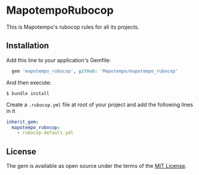 # MapotempoRubocop

This is Mapotempo's rubocop rules for all its projects. 

## Installation

Add this line to your application's Gemfile:

```ruby
  gem 'mapotempo_rubocop', github: 'Mapotempo/mapotempo_rubocop'
```

And then execute:

    $ bundle install


Create a `.rubocop.yml` file at root of your project and add the following lines in it 

```yml
inherit_gem:
  mapotempo_rubocop:
    - rubocop-default.yml
```

## License

The gem is available as open source under the terms of the [MIT License](https://opensource.org/licenses/MIT).
